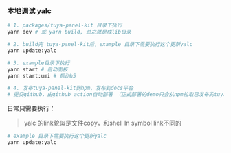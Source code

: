### 本地调试 yalc

```bash
# 1. packages/tuya-panel-kit 目录下执行
yarn dev # 或 yarn build, 总之就是成lib目录

# 2. build完 tuya-panel-kit后，example 目录下需要执行这个更新yalc
yarn update:yalc

# 3. example目录下执行
yarn start # 启动面板
yarn start:umi # 启动h5

# 4. 发布tuya-panel-kit到npm，发布到docs平台
# 提交github，由github action自动部署 （正式部署的demo只会从npm拉取已发布的tuya-panel-kit）
```

日常只需要执行：

> yalc 的link貌似是文件copy，和shell In symbol link不同的

```bash
# example 目录下需要执行这个更新yalc
yarn update:yalc
```